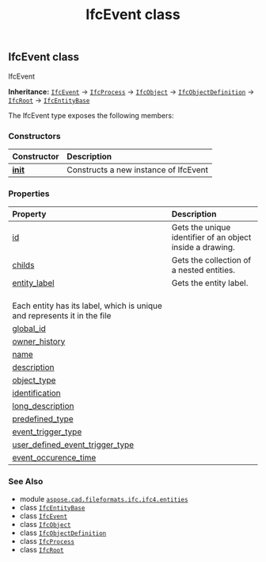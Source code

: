 ﻿---
title: IfcEvent class
second_title: Aspose.CAD for Python via .NET API References
description: 
type: docs
weight: 2390
url: /python-net/aspose.cad.fileformats.ifc.ifc4.entities/ifcevent/
is_root: false
---

## IfcEvent class

IfcEvent



**Inheritance:** [`IfcEvent`](/cad/python-net/aspose.cad.fileformats.ifc.ifc4.entities/ifcevent) → 
[`IfcProcess`](/cad/python-net/aspose.cad.fileformats.ifc.ifc4.entities/ifcprocess) → 
[`IfcObject`](/cad/python-net/aspose.cad.fileformats.ifc.ifc4.entities/ifcobject) → 
[`IfcObjectDefinition`](/cad/python-net/aspose.cad.fileformats.ifc.ifc4.entities/ifcobjectdefinition) → 
[`IfcRoot`](/cad/python-net/aspose.cad.fileformats.ifc.ifc4.entities/ifcroot) → 
[`IfcEntityBase`](/cad/python-net/aspose.cad.fileformats.ifc/ifcentitybase)



The IfcEvent type exposes the following members:

### Constructors
| Constructor | Description |
| :- | :- |
| [__init__](/cad/python-net/aspose.cad.fileformats.ifc.ifc4.entities/ifcevent/__init__/#) | Constructs a new instance of IfcEvent |


### Properties
| Property | Description |
| :- | :- |
| [id](/cad/python-net/aspose.cad.fileformats.ifc.ifc4.entities/ifcevent/id) | Gets the unique identifier of an object inside a drawing. |
| [childs](/cad/python-net/aspose.cad.fileformats.ifc.ifc4.entities/ifcevent/childs) | Gets the collection of a nested entities. |
| [entity_label](/cad/python-net/aspose.cad.fileformats.ifc.ifc4.entities/ifcevent/entity_label) | Gets the entity label.<br/>Each entity has its label, which is unique and represents it in the file |
| [global_id](/cad/python-net/aspose.cad.fileformats.ifc.ifc4.entities/ifcevent/global_id) |  |
| [owner_history](/cad/python-net/aspose.cad.fileformats.ifc.ifc4.entities/ifcevent/owner_history) |  |
| [name](/cad/python-net/aspose.cad.fileformats.ifc.ifc4.entities/ifcevent/name) |  |
| [description](/cad/python-net/aspose.cad.fileformats.ifc.ifc4.entities/ifcevent/description) |  |
| [object_type](/cad/python-net/aspose.cad.fileformats.ifc.ifc4.entities/ifcevent/object_type) |  |
| [identification](/cad/python-net/aspose.cad.fileformats.ifc.ifc4.entities/ifcevent/identification) |  |
| [long_description](/cad/python-net/aspose.cad.fileformats.ifc.ifc4.entities/ifcevent/long_description) |  |
| [predefined_type](/cad/python-net/aspose.cad.fileformats.ifc.ifc4.entities/ifcevent/predefined_type) |  |
| [event_trigger_type](/cad/python-net/aspose.cad.fileformats.ifc.ifc4.entities/ifcevent/event_trigger_type) |  |
| [user_defined_event_trigger_type](/cad/python-net/aspose.cad.fileformats.ifc.ifc4.entities/ifcevent/user_defined_event_trigger_type) |  |
| [event_occurence_time](/cad/python-net/aspose.cad.fileformats.ifc.ifc4.entities/ifcevent/event_occurence_time) |  |



### See Also
* module [`aspose.cad.fileformats.ifc.ifc4.entities`](..)
* class [`IfcEntityBase`](/cad/python-net/aspose.cad.fileformats.ifc/ifcentitybase)
* class [`IfcEvent`](/cad/python-net/aspose.cad.fileformats.ifc.ifc4.entities/ifcevent)
* class [`IfcObject`](/cad/python-net/aspose.cad.fileformats.ifc.ifc4.entities/ifcobject)
* class [`IfcObjectDefinition`](/cad/python-net/aspose.cad.fileformats.ifc.ifc4.entities/ifcobjectdefinition)
* class [`IfcProcess`](/cad/python-net/aspose.cad.fileformats.ifc.ifc4.entities/ifcprocess)
* class [`IfcRoot`](/cad/python-net/aspose.cad.fileformats.ifc.ifc4.entities/ifcroot)
